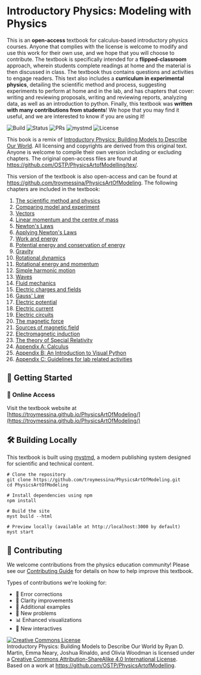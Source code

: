 # Introductory Physics: Modeling with Physics

This is an **open-access** textbook for calculus-based introductory physics courses. Anyone that complies with the license is welcome to modify and use this work for their own use, and we hope that you will choose to contribute. The textbook is specifically intended for a **flipped-classroom** approach, wherein students complete readings at home and the material is then discussed in class. The textbook thus contains questions and activities to engage readers. This text also includes a **curriculum in experimental physics**, detailing the scientific method and process, suggesting experiments to perform at home and in the lab, and has chapters that cover: writing and reviewing proposals, writing and reviewing reports, analyzing data, as well as an introduction to python. Finally, this textbook was **written with many contributions from students**! We hope that you may find it useful, and we are interested to know if you are using it!

![Build](https://img.shields.io/github/actions/workflow/status/troymessina/PhysicsArtOfModeling/deploy.yml?branch=main)
![Status](https://img.shields.io/badge/Status-Active-brightgreen)
![PRs](https://img.shields.io/badge/PRs-Welcome-brightgreen)
![mystmd](https://img.shields.io/badge/Built%20with-mystmd-8A2BE2)
![License](https://badgen.net/badge/license/CC-BY-SA-4.0/green)


This book is a remix of [Introductory Physics: Building Models to Describe Our World](https://github.com/OSTP/PhysicsArtofModelling/raw/master/tex/BuildingModelsToDescribeOurWorld.pdf). All licensing and copyrights are derived from this original text. Anyone is welcome to compile their own version including or excluding chapters. The original open-access files are found at https://github.com/OSTP/PhysicsArtofModelling/tex/. 

This version of the textbook is also open-access and can be found at https://github.com/troymessina/PhysicsArtOfModeling. The following chapters are included in the textbook:

1. [The scientific method and physics](https://troymessina.github.io/PhysicsArtOfModeling/introduction)
2. [Comparing model and experiment](https://troymessina.github.io/PhysicsArtOfModeling/modelandexperiment)
3. [Vectors](https://troymessina.github.io/PhysicsArtOfModeling/vectors)
4. [Linear momentum and the centre of mass](https://troymessina.github.io/PhysicsArtOfModeling/newmomentumandcm)
5. [Newton's Laws](https://troymessina.github.io/PhysicsArtOfModeling/newtonslaws)
6. [Applying Newton's Laws](https://troymessina.github.io/PhysicsArtOfModeling/applyingnewtonslaws)
7. [Work and energy](https://troymessina.github.io/PhysicsArtOfModeling/workenergy)
8. [Potential energy and conservation of energy](https://troymessina.github.io/PhysicsArtOfModeling/potentialecons)
9. [Gravity](https://troymessina.github.io/PhysicsArtOfModeling/gravity)
10. [Rotational dynamics](https://troymessina.github.io/PhysicsArtOfModeling/rotationaldynamics)
11. [Rotational energy and momentum](https://troymessina.github.io/PhysicsArtOfModeling/angularmomentumrolling)
12. [Simple harmonic motion](https://troymessina.github.io/PhysicsArtOfModeling/simpleharmonicmotion)
13. [Waves](https://troymessina.github.io/PhysicsArtOfModeling/waves)
14. [Fluid mechanics](https://troymessina.github.io/PhysicsArtOfModeling/fluidmechanics)
15. [Electric charges and fields](https://troymessina.github.io/PhysicsArtOfModeling/chargesfields)
16. [Gauss' Law](https://troymessina.github.io/PhysicsArtOfModeling/gauss)
17. [Electric potential](https://troymessina.github.io/PhysicsArtOfModeling/electricpotential)
18. [Electric current](https://troymessina.github.io/PhysicsArtOfModeling/current)
19. [Electric circuits](https://troymessina.github.io/PhysicsArtOfModeling/circuits)
20. [The magnetic force](https://troymessina.github.io/PhysicsArtOfModeling/magneticforce)
21. [Sources of magnetic field](https://troymessina.github.io/PhysicsArtOfModeling/magneticsource)
22. [Electromagnetic induction](https://troymessina.github.io/PhysicsArtOfModeling/induction)
23. [The theory of Special Relativity](https://troymessina.github.io/PhysicsArtOfModeling/specialrelativity)
24. [Appendix A: Calculus](https://troymessina.github.io/PhysicsArtOfModeling/calculus)
25. [Appendix B: An Introduction to Visual Python](https://troymessina.github.io/PhysicsArtOfModeling/visualpython)
27. [Appendix C: Guidelines for lab related activities](https://troymessina.github.io/PhysicsArtOfModeling/labs)

## 🚀 Getting Started

### 📱 Online Access

Visit the textbook website at [https://troymessina.github.io/PhysicsArtOfModeling/](https://troymessina.github.io/PhysicsArtOfModeling/)

## 🛠️ Building Locally

This textbook is built using [mystmd](https://mystmd.org/), a modern publishing system designed for scientific and technical content.

```console
# Clone the repository
git clone https://github.com/troymessina/PhysicsArtOfModeling.git
cd PhysicsArtOfModeling

# Install dependencies using npm
npm install

# Build the site
myst build --html

# Preview locally (available at http://localhost:3000 by default)
myst start
```

## 👥 Contributing

We welcome contributions from the physics education community! Please see our [Contributing Guide](./CONTRIBUTING.md) for details on how to help improve this textbook.

Types of contributions we're looking for:
- 🐛 Error corrections
- 📖 Clarity improvements
- 🧪 Additional examples
- 📝 New problems
- 📊 Enhanced visualizations
- 🧩 New interactives



<a rel="license" href="http://creativecommons.org/licenses/by-sa/4.0/"><img alt="Creative Commons License" style="border-width:0" src="https://i.creativecommons.org/l/by-sa/4.0/88x31.png" /></a><br /><span xmlns:dct="http://purl.org/dc/terms/" href="http://purl.org/dc/dcmitype/Text" property="dct:title" rel="dct:type">Introductory Physics: Building Models to Describe Our World</span> by <span xmlns:cc="http://creativecommons.org/ns#" property="cc:attributionName">Ryan D. Martin, Emma Neary, Joshua Rinaldo, and Olivia Woodman</span> is licensed under a <a rel="license" href="http://creativecommons.org/licenses/by-sa/4.0/">Creative Commons Attribution-ShareAlike 4.0 International License</a>.<br />Based on a work at <a xmlns:dct="http://purl.org/dc/terms/" href="https://github.com/OSTP/PhysicsArtofModelling" rel="dct:source">https://github.com/OSTP/PhysicsArtofModelling</a>.
